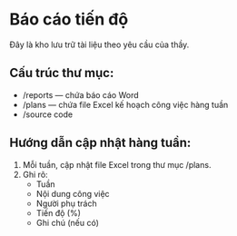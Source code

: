 # Báo cáo tiến độ

Đây là kho lưu trữ tài liệu  theo yêu cầu của thầy.

## Cấu trúc thư mục:
- /reports — chứa báo cáo Word
- /plans — chứa file Excel kế hoạch công việc hàng tuần
- /source code

## Hướng dẫn cập nhật hàng tuần:
1. Mỗi tuần, cập nhật file Excel trong thư mục /plans.
2. Ghi rõ:
   - Tuần
   - Nội dung công việc
   - Người phụ trách
   - Tiến độ (%)
   - Ghi chú (nếu có)

